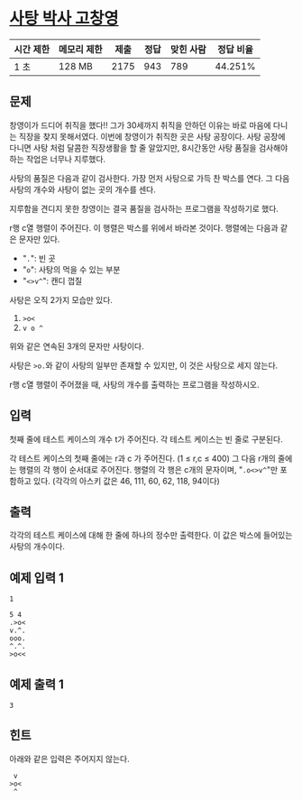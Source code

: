 # [사탕 박사 고창영](https://www.acmicpc.net/problem/2508)

| 시간 제한 | 메모리 제한 | 제출 | 정답 | 맞힌 사람 | 정답 비율 |
| --- | --- | --- | --- | --- | --- |
| 1 초 | 128 MB | 2175 | 943 | 789 | 44.251% |

## 문제

창영이가 드디어 취직을 했다!! 그가 30세까지 취직을 안하던 이유는 바로 마음에 다니는 직장을 찾지 못해서였다. 이번에 창영이가 취직한 곳은 사탕 공장이다. 사탕 공장에 다니면 사탕 처럼 달콤한 직장생활을 할 줄 알았지만, 8시간동안 사탕 품질을 검사해야 하는 작업은 너무나 지루했다.

사탕의 품질은 다음과 같이 검사한다. 가장 먼저 사탕으로 가득 찬 박스를 연다. 그 다음 사탕의 개수와 사탕이 없는 곳의 개수를 센다.

지루함을 견디지 못한 창영이는 결국 품질을 검사하는 프로그램을 작성하기로 했다.

r행 c열 행렬이 주어진다. 이 행렬은 박스를 위에서 바라본 것이다. 행렬에는 다음과 같은 문자만 있다.

- "`.`": 빈 곳
- "`o`": 사탕의 먹을 수 있는 부분
- "`<>v^`": 캔디 껍질

사탕은 오직 2가지 모습만 있다.

1. `>o<`
2. `v
o
^`

위와 같은 연속된 3개의 문자만 사탕이다.

사탕은 `>o.`와 같이 사탕의 일부만 존재할 수 있지만, 이 것은 사탕으로 세지 않는다.

r행 c열 행렬이 주어졌을 때, 사탕의 개수를 출력하는 프로그램을 작성하시오.

## 입력

첫째 줄에 테스트 케이스의 개수 t가 주어진다. 각 테스트 케이스는 빈 줄로 구분된다.

각 테스트 케이스의 첫째 줄에는 r과 c 가 주어진다. (1 ≤ r,c ≤ 400) 그 다음 r개의 줄에는 행렬의 각 행이 순서대로 주어진다. 행렬의 각 행은 c개의 문자이며, "`.o<>v^`"만 포함하고 있다. (각각의 아스키 값은 46, 111, 60, 62, 118, 94이다)

## 출력

각각의 테스트 케이스에 대해 한 줄에 하나의 정수만 출력한다. 이 값은 박스에 들어있는 사탕의 개수이다.

## 예제 입력 1

```
1

5 4
.>o<
v.^.
ooo.
^.^.
>o<<
```

## 예제 출력 1

```
3
```

## 힌트

아래와 같은 입력은 주어지지 않는다.

```
 v
>o<
 ^
```
